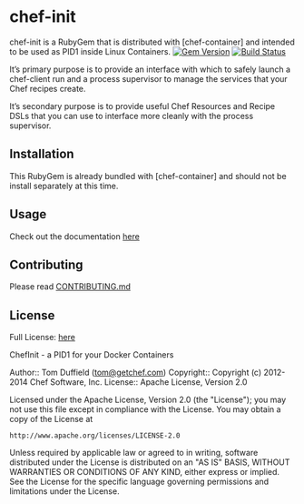 # chef-init
chef-init is a RubyGem that is distributed with [chef-container] and intended to be used as PID1 inside Linux Containers. 
[![Gem Version](https://badge.fury.io/rb/chef-init.png)](http://badge.fury.io/rb/chef-init) [![Build Status](https://travis-ci.org/opscode/chef-init.svg?branch=master)](https://travis-ci.org/opscode/chef-init)

It’s primary purpose is to provide an interface with which to safely launch a chef-client run and a process supervisor to manage the services that your Chef recipes create. 

It’s secondary purpose is to provide useful Chef Resources and Recipe DSLs that you can use to interface more cleanly with the process supervisor.

## Installation
This RubyGem is already bundled with [chef-container] and should not be install separately at this time.

## Usage
Check out the documentation [here](http://docs.opscode.com/containers.html)

## Contributing
Please read [CONTRIBUTING.md](CONTRIBUTING.md)

## License
Full License: [here](LICENSE)

ChefInit - a PID1 for your Docker Containers

Author:: Tom Duffield (<tom@getchef.com>)
Copyright:: Copyright (c) 2012-2014 Chef Software, Inc.
License:: Apache License, Version 2.0

Licensed under the Apache License, Version 2.0 (the "License");
you may not use this file except in compliance with the License.
You may obtain a copy of the License at

    http://www.apache.org/licenses/LICENSE-2.0

Unless required by applicable law or agreed to in writing, software
distributed under the License is distributed on an "AS IS" BASIS,
WITHOUT WARRANTIES OR CONDITIONS OF ANY KIND, either express or implied.
See the License for the specific language governing permissions and
limitations under the License.

